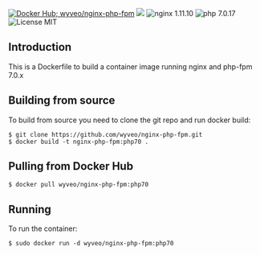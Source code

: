 [![Docker Hub; wyveo/nginx-php-fpm](https://img.shields.io/badge/docker%20hub-wyveo%2Fnginx--php--fpm-blue.svg)](https://hub.docker.com/r/wyveo/nginx-php-fpm/) [![](https://images.microbadger.com/badges/image/wyveo/nginx-php-fpm.svg)](http://microbadger.com/images/wyveo/nginx-php-fpm "Get your own image badge on microbadger.com") ![nginx 1.11.10](https://img.shields.io/badge/nginx-1.11.10-brightgreen.svg) ![php 7.0.17](https://img.shields.io/badge/php--fpm-7.0.17-blue.svg) ![License MIT](https://img.shields.io/badge/license-MIT-blue.svg)
## Introduction
This is a Dockerfile to build a container image running nginx and php-fpm 7.0.x
## Building from source
To build from source you need to clone the git repo and run docker build:
```
$ git clone https://github.com/wyveo/nginx-php-fpm.git
$ docker build -t nginx-php-fpm:php70 .
```

## Pulling from Docker Hub
```
$ docker pull wyveo/nginx-php-fpm:php70
```

## Running
To run the container:
```
$ sudo docker run -d wyveo/nginx-php-fpm:php70
```
